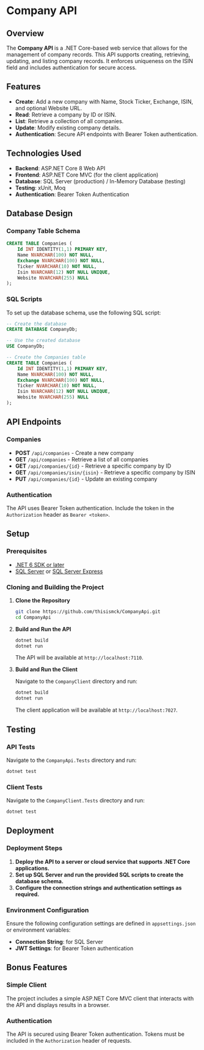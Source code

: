 # Company API

## Overview

The **Company API** is a .NET Core-based web service that allows for the management of company records. This API supports creating, retrieving, updating, and listing company records. It enforces uniqueness on the ISIN field and includes authentication for secure access.

## Features

- **Create**: Add a new company with Name, Stock Ticker, Exchange, ISIN, and optional Website URL.
- **Read**: Retrieve a company by ID or ISIN.
- **List**: Retrieve a collection of all companies.
- **Update**: Modify existing company details.
- **Authentication**: Secure API endpoints with Bearer Token authentication.

## Technologies Used

- **Backend**: ASP.NET Core 8 Web API
- **Frontend**: ASP.NET Core MVC (for the client application)
- **Database**: SQL Server (production) / In-Memory Database (testing)
- **Testing**: xUnit, Moq
- **Authentication**: Bearer Token Authentication

## Database Design

### Company Table Schema

```sql
CREATE TABLE Companies (
    Id INT IDENTITY(1,1) PRIMARY KEY,
    Name NVARCHAR(100) NOT NULL,
    Exchange NVARCHAR(100) NOT NULL,
    Ticker NVARCHAR(10) NOT NULL,
    Isin NVARCHAR(12) NOT NULL UNIQUE,
    Website NVARCHAR(255) NULL
);
```

### SQL Scripts

To set up the database schema, use the following SQL script:

```sql
-- Create the database
CREATE DATABASE CompanyDb;

-- Use the created database
USE CompanyDb;

-- Create the Companies table
CREATE TABLE Companies (
    Id INT IDENTITY(1,1) PRIMARY KEY,
    Name NVARCHAR(100) NOT NULL,
    Exchange NVARCHAR(100) NOT NULL,
    Ticker NVARCHAR(10) NOT NULL,
    Isin NVARCHAR(12) NOT NULL UNIQUE,
    Website NVARCHAR(255) NULL
);
```

## API Endpoints

### Companies

- **POST** `/api/companies` - Create a new company
- **GET** `/api/companies` - Retrieve a list of all companies
- **GET** `/api/companies/{id}` - Retrieve a specific company by ID
- **GET** `/api/companies/isin/{isin}` - Retrieve a specific company by ISIN
- **PUT** `/api/companies/{id}` - Update an existing company

### Authentication

The API uses Bearer Token authentication. Include the token in the `Authorization` header as `Bearer <token>`.

## Setup

### Prerequisites

- [.NET 6 SDK or later](https://dotnet.microsoft.com/download)
- [SQL Server](https://www.microsoft.com/en-us/sql-server/sql-server-downloads) or [SQL Server Express](https://www.microsoft.com/en-us/sql-server/sql-server-editions)

### Cloning and Building the Project

1. **Clone the Repository**

   ```sh
   git clone https://github.com/thisismck/CompanyApi.git
   cd CompanyApi
   ```

2. **Build and Run the API**

   ```sh
   dotnet build
   dotnet run
   ```

   The API will be available at `http://localhost:7110`.

3. **Build and Run the Client**

   Navigate to the `CompanyClient` directory and run:

   ```sh
   dotnet build
   dotnet run
   ```

   The client application will be available at `http://localhost:7027`.

## Testing

### API Tests

Navigate to the `CompanyApi.Tests` directory and run:

```sh
dotnet test
```

### Client Tests

Navigate to the `CompanyClient.Tests` directory and run:

```sh
dotnet test
```
## Deployment

### Deployment Steps

1. **Deploy the API to a server or cloud service that supports .NET Core applications.**
2. **Set up SQL Server and run the provided SQL scripts to create the database schema.**
3. **Configure the connection strings and authentication settings as required.**

### Environment Configuration

Ensure the following configuration settings are defined in `appsettings.json` or environment variables:

- **Connection String**: for SQL Server
- **JWT Settings**: for Bearer Token authentication

## Bonus Features

### Simple Client

The project includes a simple ASP.NET Core MVC client that interacts with the API and displays results in a browser.

### Authentication

The API is secured using Bearer Token authentication. Tokens must be included in the `Authorization` header of requests.
